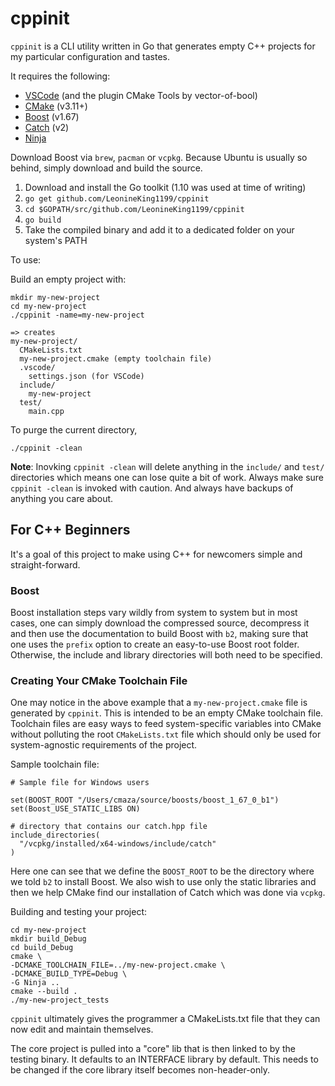 # cppinit

`cppinit` is a CLI utility written in Go that generates empty C++ projects for
my particular configuration and tastes.

It requires the following:
* [VSCode](https://code.visualstudio.com/) (and the plugin CMake Tools by vector-of-bool)
* [CMake](https://cmake.org/) (v3.11+)
* [Boost](https://www.boost.org/) (v1.67)
* [Catch](https://github.com/catchorg/Catch2) (v2)
* [Ninja](https://ninja-build.org/)

Download Boost via `brew`, `pacman` or `vcpkg`. Because Ubuntu is usually so behind, simply download and build the source.

1. Download and install the Go toolkit (1.10 was used at time of writing)
2. `go get github.com/LeonineKing1199/cppinit`
3. `cd $GOPATH/src/github.com/LeonineKing1199/cppinit`
3. `go build`
4. Take the compiled binary and add it to a dedicated folder on your system's PATH

To use:

Build an empty project with:
```
mkdir my-new-project
cd my-new-project
./cppinit -name=my-new-project

=> creates
my-new-project/
  CMakeLists.txt
  my-new-project.cmake (empty toolchain file)
  .vscode/
    settings.json (for VSCode)
  include/
    my-new-project
  test/
    main.cpp
```

To purge the current directory,
```
./cppinit -clean
```

**Note**: Inovking `cppinit -clean` will delete anything in the `include/` and `test/` directories which means one can lose quite a bit of work. Always make sure `cppinit -clean` is invoked with caution. And always have backups of anything you care about.

## For C++ Beginners

It's a goal of this project to make using C++ for newcomers simple and
straight-forward.

### Boost

Boost installation steps vary wildly from system to system but in most cases,
one can simply download the compressed source, decompress it and then use the
documentation to build Boost with `b2`, making sure that one uses the `prefix`
option to create an easy-to-use Boost root folder. Otherwise, the include and
library directories will both need to be specified.

### Creating Your CMake Toolchain File

One may notice in the above example that a `my-new-project.cmake` file is generated
by `cppinit`. This is intended to be an empty CMake toolchain file. Toolchain files
are easy ways to feed system-specific variables into CMake without polluting the root
`CMakeLists.txt` file which should only be used for system-agnostic requirements of
the project.

Sample toolchain file:
```
# Sample file for Windows users

set(BOOST_ROOT "/Users/cmaza/source/boosts/boost_1_67_0_b1")
set(Boost_USE_STATIC_LIBS ON)

# directory that contains our catch.hpp file
include_directories(
  "/vcpkg/installed/x64-windows/include/catch"
)
```

Here one can see that we define the `BOOST_ROOT` to be the directory where we told
`b2` to install Boost. We also wish to use only the static libraries and then
we help CMake find our installation of Catch which was done via `vcpkg`.

Building and testing your project:
```
cd my-new-project
mkdir build_Debug
cd build_Debug
cmake \
-DCMAKE_TOOLCHAIN_FILE=../my-new-project.cmake \
-DCMAKE_BUILD_TYPE=Debug \
-G Ninja ..
cmake --build .
./my-new-project_tests
```

`cppinit` ultimately gives the programmer a CMakeLists.txt file that they can
now edit and maintain themselves.

The core project is pulled into a "core" lib that is then linked to by the testing binary.
It defaults to an INTERFACE library by default. This needs to be changed if the
core library itself becomes non-header-only.